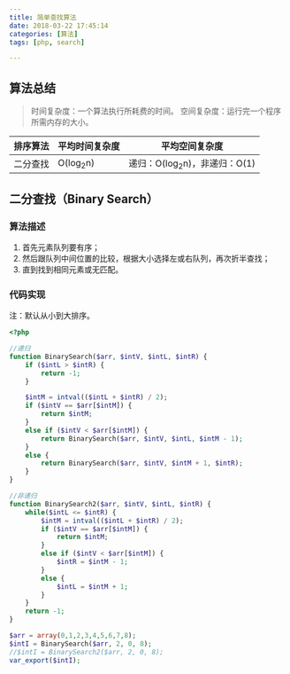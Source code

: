 ```yaml
---
title: 简单查找算法
date: 2018-03-22 17:45:14
categories: [算法]
tags: [php, search]

---
```

## 算法总结

> 时间复杂度：一个算法执行所耗费的时间。
> 空间复杂度：运行完一个程序所需内存的大小。

|排序算法|平均时间复杂度|平均空间复杂度|
|---|---|---|
|二分查找|O(log<sub>2</sub>n)|递归：O(log<sub>2</sub>n)，非递归：O(1)|

## 二分查找（Binary Search）

### 算法描述

1. 首先元素队列要有序；
1. 然后跟队列中间位置的比较，根据大小选择左或右队列，再次折半查找；
1. 直到找到相同元素或无匹配。

### 代码实现

注：默认从小到大排序。

```php
<?php

//递归
function BinarySearch($arr, $intV, $intL, $intR) {
    if ($intL > $intR) {
        return -1;
    }

    $intM = intval(($intL + $intR) / 2);
    if ($intV == $arr[$intM]) {
        return $intM;
    }
    else if ($intV < $arr[$intM]) {
        return BinarySearch($arr, $intV, $intL, $intM - 1);
    }
    else {
        return BinarySearch($arr, $intV, $intM + 1, $intR);
    }
}

//非递归
function BinarySearch2($arr, $intV, $intL, $intR) {
    while($intL <= $intR) {
        $intM = intval(($intL + $intR) / 2);
        if ($intV == $arr[$intM]) {
            return $intM;
        }
        else if ($intV < $arr[$intM]) {
            $intR = $intM - 1;
        }
        else {
            $intL = $intM + 1;
        }
    }
    return -1;
}

$arr = array(0,1,2,3,4,5,6,7,8);
$intI = BinarySearch($arr, 2, 0, 8);
//$intI = BinarySearch2($arr, 2, 0, 8);
var_export($intI);
```
